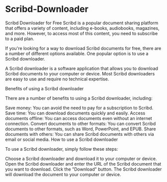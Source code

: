 # Scribd-Downloader

Scribd Downloader for Free
Scribd is a popular document sharing platform that offers a variety of content, including e-books, audiobooks, magazines, and more. However, to access most of this content, you need to subscribe to a paid plan.

If you're looking for a way to download Scribd documents for free, there are a number of different options available. One popular option is to use a Scribd downloader.

A Scribd downloader is a software application that allows you to download Scribd documents to your computer or device. Most Scribd downloaders are easy to use and require no technical expertise.

Benefits of using a Scribd downloader

There are a number of benefits to using a Scribd downloader, including:

Save money: You can avoid the need to pay for a subscription to Scribd.
Save time: You can download documents quickly and easily.
Access documents offline: You can access documents even without an internet connection.
Convert documents to other formats: You can convert Scribd documents to other formats, such as Word, PowerPoint, and EPUB.
Share documents with others: You can share Scribd documents with others via email or social media.
How to use a Scribd downloader

To use a Scribd downloader, simply follow these steps:

Choose a Scribd downloader and download it to your computer or device.
Open the Scribd downloader and enter the URL of the Scribd document that you want to download.
Click the "Download" button.
The Scribd downloader will download the document to your computer or device.
